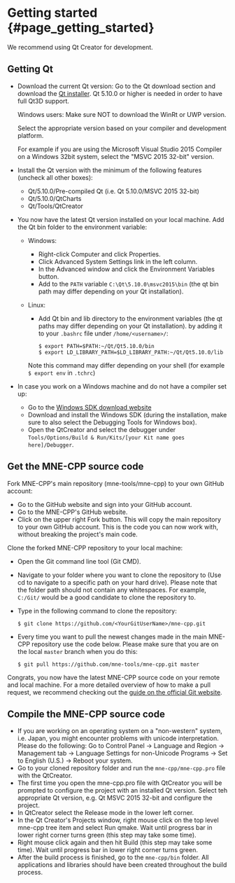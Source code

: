 Getting started {#page_getting_started}
=======================================

We recommend using Qt Creator for development.

Getting Qt
----------

* Download the current Qt version:
    Go to the Qt download section and download the [Qt installer](https://www.qt.io/download-qt-installer?hsCtaTracking=9f6a2170-a938-42df-a8e2-a9f0b1d6cdce%7C6cb0de4f-9bb5-4778-ab02-bfb62735f3e5). Qt 5.10.0 or higher is needed in order to have full Qt3D support. 

    Windows users: Make sure NOT to download the WinRt or UWP version.

    Select the appropriate version based on your compiler and development platform.

    For example if you are using the Microsoft Visual Studio 2015 Compiler on a Windows 32bit system, select the "MSVC 2015 32-bit" version.

* Install the Qt version with the minimum of the following features (uncheck all other boxes):

    - Qt/5.10.0/Pre-compiled Qt (i.e. Qt 5.10.0/MSVC 2015 32-bit)
    - Qt/5.10.0/QtCharts
    - Qt/Tools/QtCreator

* You now have the latest Qt version installed on your local machine. Add the Qt bin folder to the environment variable:

    - Windows:

        - Right-click Computer and click Properties.
        - Click Advanced System Settings link in the left column.
        - In the Advanced window and click the Environment Variables button.
        - Add to the `PATH` variable `C:\Qt\5.10.0\msvc2015\bin` (the qt bin path may differ depending on your Qt installation).

    - Linux:

        - Add Qt bin and lib directory to the environment variables (the qt paths may differ depending on your Qt installation). 
          by adding it to your `.bashrc` file under `/home/<username>/`:
 
              $ export PATH=$PATH:~/Qt/Qt5.10.0/bin
              $ export LD_LIBRARY_PATH=$LD_LIBRARY_PATH:~/Qt/Qt5.10.0/lib

         Note this command may differ depending on your shell (for example `$ export env` in `.tchrc`)

* In case you work on a Windows machine and do not have a compiler set up:

    - Go to the [Windows SDK download website](https://dev.windows.com/de-de/downloads/windows-8-1-sdk)
    - Download and install the Windows SDK (during the installation, make sure to also select the Debugging Tools for Windows box).
    - Open the QtCreator and select the debugger under `Tools/Options/Build & Run/Kits/[your Kit name goes here]/Debugger`.

Get the MNE-CPP source code
---------------------------

Fork MNE-CPP's main repository (mne-tools/mne-cpp) to your own GitHub account:

* Go to the GitHub website and sign into your GitHub account.
* Go to the MNE-CPP's GitHub website.
* Click on the upper right Fork button. This will copy the main repository to your own GitHub account. This is the code you can now work with, without breaking the project's main code.

Clone the forked MNE-CPP repository to your local machine:

* Open the Git command line tool (Git CMD).
* Navigate to your folder where you want to clone the repository to (Use cd to navigate to a specific path on your hard drive). Please note that the folder path should not contain any whitespaces. For example, `C:/Git/` would be a good candidate to clone the repository to.
* Type in the following command to clone the repository:

      $ git clone https://github.com/<YourGitUserName>/mne-cpp.git

* Every time you want to pull the newest changes made in the main MNE-CPP repository use the code below. Please make sure that you are on the local `master` branch when you do this:

      $ git pull https://github.com/mne-tools/mne-cpp.git master

Congrats, you now have the latest MNE-CPP source code on your remote and local machine. For a more detailed overview of how to make a pull request, we recommend checking out the [guide on the official Git website](https://git-scm.com/book/en/v2/GitHub-Contributing-to-a-Project).

Compile the MNE-CPP source code
-------------------------------

* If you are working on an operating system on a "non-western" system, i.e. Japan, you might encounter problems with unicode interpretation. Please do the  following: Go to Control Panel -> Language and Region -> Management tab -> Language Settings for non-Unicode Programs -> Set to English (U.S.) -> Reboot your system.
* Go to your cloned repository folder and run the `mne-cpp/mne-cpp.pro` file with the QtCreator.
* The first time you open the mne-cpp.pro file with QtCreator you will be prompted to configure the project with an installed Qt version. Select teh appropriate Qt version, e.g. Qt MSVC 2015 32-bit and configure the project.
* In QtCreator select the Release mode in the lower left corner.
* In the Qt Creator's Projects window, right mouse click on the top level mne-cpp tree item and select Run qmake. Wait until progress bar in lower right corner turns green (this step may take some time).
* Right mouse click again and then hit Build (this step may take some time). Wait until progress bar in lower right corner turns green.
* After the build process is finished, go to the `mne-cpp/bin` folder. All applications and libraries should have been created throughout the build process.
